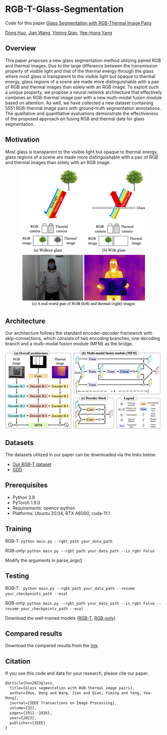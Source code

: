 # RGB-T-Glass-Segmentation

Code for this paper [Glass Segmentation with RGB-Thermal Image Pairs](https://arxiv.org/abs/2204.05453)

[Dong Huo](https://dong-huo.github.io/), [Jian Wang](https://jianwang-cmu.github.io/), [Yiming Qian](https://yi-ming-qian.github.io/), [Yee-Hong Yang](http://webdocs.cs.ualberta.ca/~yang/)

## Overview

This paper proposes a new glass segmentation method utilizing paired RGB and thermal images. Due to the large difference between the transmission property of visible light and that of the thermal energy through the glass where most glass is transparent to the visible light but opaque to thermal energy, glass regions of a scene are made more distinguishable with a pair of RGB and thermal images than solely with an RGB image. To exploit such a unique property, we propose a neural network architecture that effectively combines an RGB-thermal image pair with a new multi-modal fusion module based on attention. As well, we have collected a new dataset containing 5551 RGB-thermal image pairs with ground-truth segmentation annotations. The qualitative and quantitative evaluations demonstrate the effectiveness of the proposed approach on fusing RGB and thermal data for glass segmentation.

## Motivation

Most glass is transparent to the visible light but opaque to thermal energy, glass regions of a scene are made more distinguishable with a pair of RGB and thermal images than solely with an RGB image.

<p align="center">
  <img width="400" src="./images/motivation.png">
</p>

## Architecture

Our architecture follows the standard encoder-decoder framework with skip-connections, which consists of two encoding branches, one decoding branch and a multi-modal fusion module (MFM) as the bridge.

<p align="center">
  <img width="800" src="./images/architecture.png">
</p>

## Datasets

The datasets utilized in our paper can be downloaded via the links below:
- [Our RGB-T dataset](https://dong-huo.github.io/)
- [GDD](https://mhaiyang.github.io/CVPR2020_GDNet/index)

## Prerequisites
- Python 3.8 
- PyTorch 1.9.0
- Requirements: opencv-python
- Platforms: Ubuntu 20.04, RTX A6000, cuda-11.1

## Training

RGB-T: ```python main.py --rgbt_path your_data_path```

RGB-only: ```python main.py --rgbt_path your_data_path --is_rgbt False```

Modify the arguments in parse_args()


## Testing

RGB-T: ``` python main.py --rgbt_path your_data_path --resume your_checkpoints_path --eval```

RGB-only: ```python main.py --rgbt_path your_data_path --is_rgbt False --resume your_checkpoints_path --eval```

Download the well-trained models ([RGB-T](https://drive.google.com/file/d/1ftTfKT_zDgTAuMurvgbnpuO2-uzkbgin/view?usp=sharing), [RGB-only](https://drive.google.com/file/d/1iN2JnHB7EW1nlgKeLkmUHA02Pc1P3Uae/view?usp=sharing))

## Compared results
Download the compared results from the [link](https://drive.google.com/file/d/1ghC37J4fTv7STR4baBpgwcaIVwsKYNDr/view)


## Citation

If you use this code and data for your research, please cite our paper.

```
@article{huo2023glass,
  title={Glass segmentation with RGB-thermal image pairs},
  author={Huo, Dong and Wang, Jian and Qian, Yiming and Yang, Yee-Hong},
  journal={IEEE Transactions on Image Processing},
  volume={32},
  pages={1911--1926},
  year={2023},
  publisher={IEEE}
}
```



